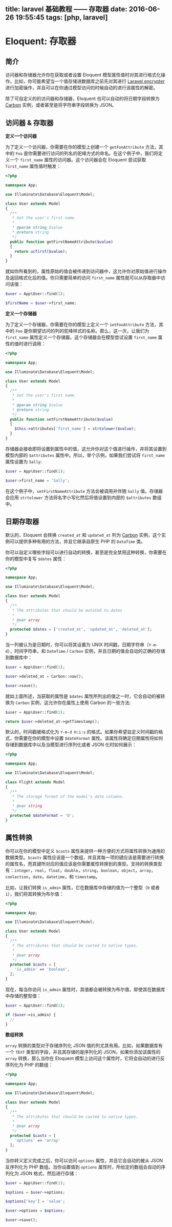 title: laravel 基础教程 —— 存取器
date: 2016-06-26 19:55:45
tags: [php, laravel]
---

# Eloquent: 存取器

## 简介

访问器和存储器允许你在获取或者设置 Eloquent 模型属性值时对其进行格式化操作。比如，你可能希望当一个值存储进数据库之前先对其进行 [Laravel encrypter](https://laravel.com/docs/5.2/encryption) 进行加密操作，并且可以在你通过模型访问的时候自动的进行该属性的解密。

除了可自定义的的访问器和存储器，Eloquent 也可以自动的将日期字段转换为 [Carbon](https://github.com/briannesbitt/Carbon) 实例，或者甚至是将字符串字段转换为 JSON。

## 访问器 & 存取器

**定义一个访问器**

为了定义一个访问器，你需要在你的模型上创建一个 `getFooAttribute` 方法，其中的 `Foo` 是你需要进行访问的列名的驼峰方式的命名。在这个例子中，我们将定义一个 `first_name` 属性的访问器。这个访问器会在 Eloquent 尝试获取 `first_name` 属性值时触发：

```php
<?php

namespace App;

use Illuminate\Database\Eloquent\Model;

class User extends Model
{
  /**
   * Get the user's first name.
   *
   * @param string $value
   * @return string
   */
  public function getFirstNameAttribute($value)
  {
    return ucfirst($value);
  }
}
```

就如你所看到的，属性原始的值会被传递到访问器中，这允许你对原始值进行操作及返回格式化后的值。你只需要简单的访问 `first_name` 属性就可以从存取器中访问该值：

```php
$user = App\User::find(1);

$firstName = $user->first_name;
```

**定义一个存储器**

为了定义一个存储器，你需要在你的模型上定义一个 `setFooAttribute` 方法，其中的 `Foo` 是你期望访问的列的驼峰样式的名称。那么，这一次，让我们为 `first_name` 属性定义一个存储器。这个存储器会在模型尝试设置 `first_name` 属性的值时进行调用：

```php
<?php

namespace App;

use Illuminate\Database\Eloquent\Model;

class User extends Model
{
  /**
   * Set the user's first name.
   *
   * @param string $value
   * @return string
   */
  public function setFirstNameAttribute($value)
  {
    $this->attributes['first_name'] = strtolower($value);
  }
}
```

存储器会接收即将设置到属性中的值，这允许你对这个值进行操作，并将其设置到模型内部的 `$attributes` 属性中。所以，举个示例，如果我们尝试将 `first_name` 属性设置为 `Sally`:

```php
$user = App\User::find(1);

$user->first_name = 'Sally';
```

在这个例子中，`setFirstNameAttribute` 方法会被调用并伴随 `Sally` 值。存储器会应用 `strtolower` 方法将名字小写化然后将值设置到内部的 `$attributes` 数组中。

## 日期存取器

默认的，Eloquent 会转换 `created_at` 和 `updated_at` 列为 [Carbon](https://github.com/briannesbitt/Carbon) 实例，这个实例可以提供多种有用的方法，并且它继承自原生 PHP 的 `DataTime` 类。

你可以自定义哪些字段可以进行自动的转换，甚至是完全禁用这种转换，你需要在你的模型中复写 `$dates` 属性：

```php
<?php

namespace App;

use Illuminate\Database\Eloquent\Model;

class User extends Model
{
  /**
   * The attributes that should be mutated to dates
   *
   * @var array
   */
  protected $dates = ['created_at', 'updated_at', 'deleted_at'];
}
```

当一列被认为是日期时，你可以将其设置为 UNIX 时间戳，日期字符串（`Y-m-d`），时间字符串，和 `DateTime` / `Carbon` 实例，并且日期的值会自动的正确的存储到数据库中：

```php
$user = App\User::find(1);

$user->deleted_at = Carbon::now();

$user->save();
```

就如上面所述，当获取的属性是 `$dates` 属性所列出的值之一时，它会自动的被转换为 `Carbon` 实例，这允许你在属性上使用 Carbon 的一些方法:

```php
$user = App\User::find(1);

return $user->deleted_at->getTimestamp();
```

默认的，时间戳被格式化为 `Y-m-d H:i:s` 的格式。如果你希望自定义时间戳的格式，你需要在你的模型中设置 `$dateFormat` 属性。该属性将确定日期属性将如何存储到数据库中以及当模型进行序列化或者 JSON 化时如何展示：

```php
<?php

namespace App;

use Illuminate\Database\Eloquent\Model;

class Flight extends Model
{
  /**
   * The storage format of the model's date columns.
   *
   * @var string
   */
  protected $dateFormat = 'U';
}
```

## 属性转换

你可以在你的模型中定义 `$casts` 属性来提供一种方便的方式将属性转换为通用的数据类型。`$casts` 属性应该是一个数组，并且其每一项的键应该是需要进行转换的属性名，而其键所对应的值应该是你需要属性转换到的类型。支持的转换类型有：`integer`，`real`，`float`，`double`，`string`，`boolean`，`object`，`array`，`coolection`，`date`，`datetime`，和 `timestamp`。

比如，让我们转换 `is_admin` 属性，它在数据库中存储的值为一个整型（`0` 或者 `1`），我们将其转换为布尔值：

```php
<?php

namespace App;

use Illuminate\Database\Eloquent\Model;

class User extends Model
{
  /**
   * The attributes that should be casted to native types.
   *
   * @var array
   */
  protected $casts = [
    'is_admin' => 'boolean',
  ];
}
```

现在，每当你访问 `is_admin` 属性时，其值都会被转换为布尔值，即使其在数据库中存储的整型值：

```php
$user = App\User::find(1);

if ($user->is_admin) {
  //
}
```

**数组转换**

`array` 转换的类型对于存储序列化 JSON 值的列尤其有用。比如，如果数据库有一个 `TEXT` 类型的字段，并且其存储的是序列化的 JSON，如果你添加该属性的 `array` 转换，那么当你在 Eloquent 模型上访问这个属性时，它将会自动的进行反序列化为 PHP 的数组：

```php
<?php

namespace App;

use Illuminate\Database\Eloquent\Model;

class User extends Model
{
  /**
   * The attributes that should be casted to native types.
   *
   * @var array
   */
  protected $casts = [
    'options' => 'array'
  ];
}
```

当你转义定义完成之后，你可以访问 `options` 属性，并且它会自动的被从 JSON 反序列化为 PHP 数组。当你设置值到 `options` 属性时，所给定的数组会自动的序列化为 JSON 格式，然后进行存储：

```php
$user = App\User::find(1);

$options = $user->options;

$options['key'] = 'value';

$user->options = $options;

$user->save();
```